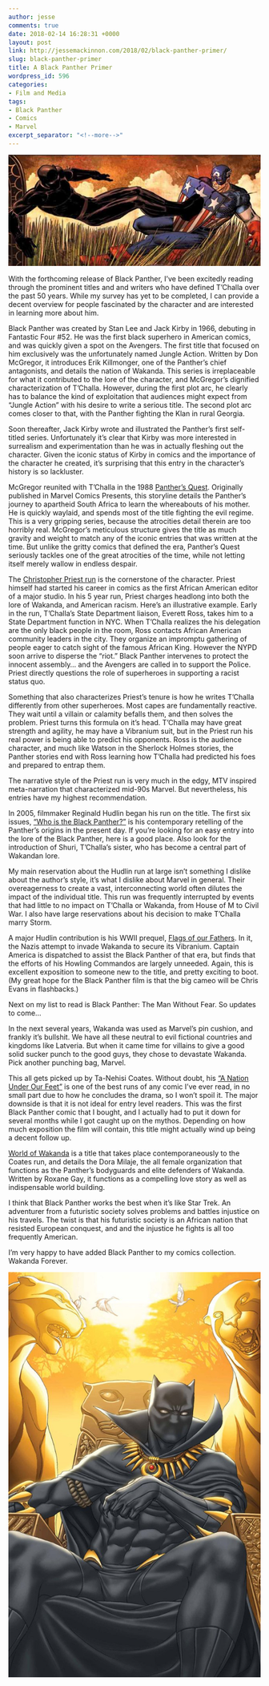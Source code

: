 ```yaml
---
author: jesse
comments: true
date: 2018-02-14 16:28:31 +0000
layout: post
link: http://jessemackinnon.com/2018/02/black-panther-primer/
slug: black-panther-primer
title: A Black Panther Primer
wordpress_id: 596
categories:
- Film and Media
tags:
- Black Panther
- Comics
- Marvel
excerpt_separator: "<!--more-->"
---
```


<img src="/images/2018/Who-Is-The-Black-Panther-1302x1000.jpg">

With the forthcoming release of Black Panther, I’ve been excitedly reading through the prominent titles and and writers who have defined T’Challa over the past 50 years. While my survey has yet to be completed, I can provide a decent overview for people fascinated by the character and are interested in learning more about him.
<!--more-->
Black Panther was created by Stan Lee and Jack Kirby in 1966, debuting in Fantastic Four #52. He was the first black superhero in American comics, and was quickly given a spot on the Avengers. The first title that focused on him exclusively was the unfortunately named Jungle Action. Written by Don McGregor, it introduces Erik Killmonger, one of the Panther’s chief antagonists, and details the nation of Wakanda. This series is irreplaceable for what it contributed to the lore of the character, and McGregor’s dignified characterization of T’Challa. However, during the first plot arc, he clearly has to balance the kind of exploitation that audiences might expect from “Jungle Action” with his desire to write a serious title. The second plot arc comes closer to that, with the Panther fighting the Klan in rural Georgia.

Soon thereafter, Jack Kirby wrote and illustrated the Panther’s first self-titled series. Unfortunately it’s clear that Kirby was more interested in surrealism and experimentation than he was in actually fleshing out the character. Given the iconic status of Kirby in comics and the importance of the character he created, it’s surprising that this entry in the character’s history is so lackluster.

McGregor reunited with T’Challa in the 1988 [Panther’s Quest](http://a.co/j85sDZS). Originally published in Marvel Comics Presents, this storyline details the Panther’s journey to apartheid South Africa to learn the whereabouts of his mother. He is quickly waylaid, and spends most of the title fighting the evil regime. This is a very gripping series, because the atrocities detail therein are too horribly real. McGregor’s meticulous structure gives the title as much gravity and weight to match any of the iconic entries that was written at the time. But unlike the gritty comics that defined the era, Panther’s Quest seriously tackles one of the great atrocities of the time, while not letting itself merely wallow in endless despair.

The [Christopher Priest run](http://a.co/cdxFlOo) is the cornerstone of the character. Priest himself had started his career in comics as the first African American editor of a major studio. In his 5 year run, Priest charges headlong into both the lore of Wakanda, and American racism. Here’s an illustrative example. Early in the run, T’Challa’s State Department liaison, Everett Ross, takes him to a State Department function in NYC. When T’Challa realizes the his delegation are the only black people in the room, Ross contacts African American community leaders in the city. They organize an impromptu gathering of people eager to catch sight of the famous African King. However the NYPD soon arrive to disperse the “riot.” Black Panther intervenes to protect the innocent assembly… and the Avengers are called in to support the Police. Priest directly questions the role of superheroes in supporting a racist status quo.

Something that also characterizes Priest’s tenure is how he writes T’Challa differently from other superheroes. Most capes are fundamentally reactive. They wait until a villain or calamity befalls them, and then solves the problem. Priest turns this formula on it’s head. T’Challa may have great strength and agility, he may have a Vibranium suit, but in the Priest run his real power is being able to predict his opponents. Ross is the audience character, and much like Watson in the Sherlock Holmes stories, the Panther stories end with Ross learning how T’Challa had predicted his foes and prepared to entrap them.

The narrative style of the Priest run is very much in the edgy, MTV inspired meta-narration that characterized mid-90s Marvel. But nevertheless, his entries have my highest recommendation.

In 2005, filmmaker Reginald Hudlin began his run on the title. The first six issues, [“Who is the Black Panther?”](http://a.co/dHTZtWs) is his contemporary retelling of the Panther’s origins in the present day. If you’re looking for an easy entry into the lore of the Black Panther, here is a good place. Also look for the introduction of Shuri, T’Challa’s sister, who has become a central part of Wakandan lore.

My main reservation about the Hudlin run at large isn’t something I dislike about the author’s style, it’s what I dislike about Marvel in general. Their overeagerness to create a vast, interconnecting world often dilutes the impact of the individual title. This run was frequently interrupted by events that had little to no impact on T’Challa or Wakanda, from House of M to Civil War. I also have large reservations about his decision to make T’Challa marry Storm.

A major Hudlin contribution is his WWII prequel, [Flags of our Fathers](http://a.co/2JVjH1g). In it, the Nazis attempt to invade Wakanda to secure its Vibranium. Captain America is dispatched to assist the Black Panther of that era, but finds that the efforts of his Howling Commandos are largely unneeded. Again, this is excellent exposition to someone new to the title, and pretty exciting to boot. (My great hope for the Black Panther film is that the big cameo will be Chris Evans in flashbacks.)

Next on my list to read is Black Panther: The Man Without Fear. So updates to come…

In the next several years, Wakanda was used as Marvel’s pin cushion, and frankly it’s bullshit. We have all these neutral to evil fictional countries and kingdoms like Latveria. But when it came time for villains to give a good solid sucker punch to the good guys, they chose to devastate Wakanda. Pick another punching bag, Marvel.

This all gets picked up by Ta-Nehisi Coates. Without doubt, his [“A Nation Under Our Feet”](http://a.co/21XH2PT) is one of the best runs of any comic I’ve ever read, in no small part due to how he concludes the drama, so I won’t spoil it. The major downside is that it is not ideal for entry level readers. This was the first Black Panther comic that I bought, and I actually had to put it down for several months while I got caught up on the mythos. Depending on how much exposition the film will contain, this title might actually wind up being a decent follow up.

[World of Wakanda](http://a.co/jbfWsMg) is a title that takes place contemporaneously to the Coates run, and details the Dora Milaje, the all female organization that functions as the Panther’s bodyguards and elite defenders of Wakanda. Written by Roxane Gay, it functions as a compelling love story as well as indispensable world building.

I think that Black Panther works the best when it’s like Star Trek. An adventurer from a futuristic society solves problems and battles injustice on his travels. The twist is that his futuristic society is an African nation that resisted European conquest, and and the injustice he fights is all too frequently American.

I’m very happy to have added Black Panther to my comics collection. Wakanda Forever.

[![](/images/2018/tchalla-king-of-dead.jpg)](/images/2018/tchalla-king-of-dead.jpg)
